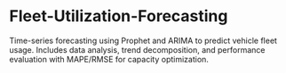 # Fleet-Utilization-Forecasting
Time-series forecasting using Prophet and ARIMA to predict vehicle fleet usage. Includes data analysis, trend decomposition, and performance evaluation with MAPE/RMSE for capacity optimization.
